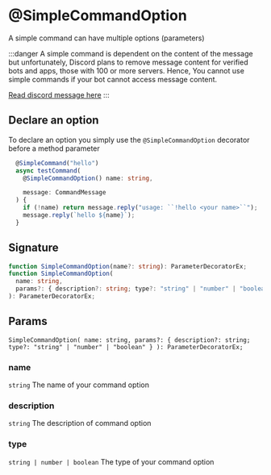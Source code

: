 # @SimpleCommandOption

A simple command can have multiple options (parameters)

:::danger
A simple command is dependent on the content of the message but unfortunately, Discord plans to remove message content for verified bots and apps, those with 100 or more servers. Hence, You cannot use simple commands if your bot cannot access message content.

[Read discord message here](https://support-dev.discord.com/hc/en-us/articles/4404772028055-Message-Content-Access-Deprecation-for-Verified-Bots)
:::

## Declare an option

To declare an option you simply use the `@SimpleCommandOption` decorator before a method parameter

```ts
  @SimpleCommand("hello")
  async testCommand(
    @SimpleCommandOption() name: string,

    message: CommandMessage
  ) {
    if (!name) return message.reply("usage: ``!hello <your name>``");
    message.reply(`hello ${name}`);
  }
```

## Signature

```ts
function SimpleCommandOption(name?: string): ParameterDecoratorEx;
function SimpleCommandOption(
  name: string,
  params?: { description?: string; type?: "string" | "number" | "boolean" }
): ParameterDecoratorEx;
```

## Params

`SimpleCommandOption( name: string, params?: { description?: string; type?: "string" | "number" | "boolean" } ): ParameterDecoratorEx;`

### name

`string`
The name of your command option

### description

`string`
The description of command option

### type

`string | number | boolean`
The type of your command option
